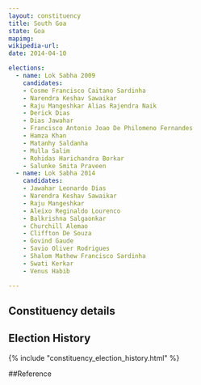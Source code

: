 ```yaml
---
layout: constituency
title: South Goa
state: Goa
mapimg: 
wikipedia-url: 
date: 2014-04-10

elections: 
  - name: Lok Sabha 2009
    candidates: 
    - Cosme Francisco Caitano Sardinha 
    - Narendra Keshav Sawaikar 
    - Raju Mangeshkar Alias Rajendra Naik 
    - Derick Dias 
    - Dias Jawahar 
    - Francisco Antonio Joao De Philomeno Fernandes 
    - Hamza Khan 
    - Matanhy Saldanha 
    - Mulla Salim 
    - Rohidas Harichandra Borkar 
    - Salunke Smita Praveen  
  - name: Lok Sabha 2014
    candidates: 
    - Jawahar Leonardo Dias 
    - Narendra Keshav Sawaikar 
    - Raju Mangeshkar 
    - Aleixo Reginaldo Lourenco 
    - Balkrishna Salgaonkar 
    - Churchill Alemao 
    - Cliffton De Souza 
    - Govind Gaude 
    - Savio Oliver Rodrigues 
    - Shalom Mathew Francisco Sardinha 
    - Swati Kerkar 
    - Venus Habib  

---
```


## Constituency details


## Election History
{% include "constituency_election_history.html" %}

##Reference
